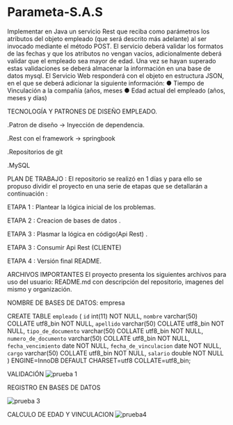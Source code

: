 # Parameta-S.A.S
Implementar en Java un servicio Rest que reciba como parámetros los atributos del objeto empleado (que será descrito más adelante) al ser invocado mediante el método POST. El servicio deberá validar los formatos de las fechas y que los atributos no vengan vacíos, adicionalmente deberá validar que el empleado sea mayor de edad. Una vez se hayan superado estas validaciones se deberá almacenar la información en una base de datos mysql. El Servicio Web responderá con el objeto en estructura JSON, en el que se deberá adicionar la siguiente información: ● Tiempo de Vinculación a la compañía (años, meses ● Edad actual del empleado (años, meses y días)




TECNOLOGÍA Y PATRONES DE DISEÑO EMPLEADO.

.Patron de diseño -> Inyección de dependencia.


.Rest con el framework -> springbook


.Repositorios de git

.MySQL 

PLAN DE TRABAJO : El repositorio se realizó en 1 días y para ello se propuso dividir el proyecto en una serie de etapas que se detallarán a continuación :

ETAPA 1 : Plantear la lógica inicial de los problemas.

ETAPA 2 : Creacion de bases de datos .

ETAPA 3 : Plasmar la lógica en código(Api Rest) .

ETAPA 3 : Consumir Api Rest (CLIENTE)

ETAPA 4 : Versión final README.

ARCHIVOS IMPORTANTES El proyecto presenta los siguientes archivos para uso del usuario: README.md con descripción del repositorio, imagenes del mismo y organización.

NOMBRE DE BASES DE DATOS: empresa

CREATE TABLE `empleado` (
  `id` int(11) NOT NULL,
  `nombre` varchar(50) COLLATE utf8_bin NOT NULL,
  `apellido` varchar(50) COLLATE utf8_bin NOT NULL,
  `tipo_de_documento` varchar(50) COLLATE utf8_bin NOT NULL,
  `numero_de_documento` varchar(50) COLLATE utf8_bin NOT NULL,
  `fecha_vencimiento` date NOT NULL,
  `fecha_de_vinculacion` date NOT NULL,
  `cargo` varchar(50) COLLATE utf8_bin NOT NULL,
  `salario` double NOT NULL
) ENGINE=InnoDB DEFAULT CHARSET=utf8 COLLATE=utf8_bin;


VALIDACIÓN 
![prueba  1](https://user-images.githubusercontent.com/89054795/150527585-5ddc98e8-d7c1-41ac-8e35-7b4bfc2f4b3b.png)

REGISTRO EN BASES DE DATOS

![prueba 3](https://user-images.githubusercontent.com/89054795/150527733-f28d5e82-165a-4e03-9d5b-2142e3c62c4b.png)

CALCULO DE EDAD Y VINCULACION
![prueba4](https://user-images.githubusercontent.com/89054795/150527948-fa3b01cd-3ee9-47c9-8bb6-6f01ee54c0bf.png)

